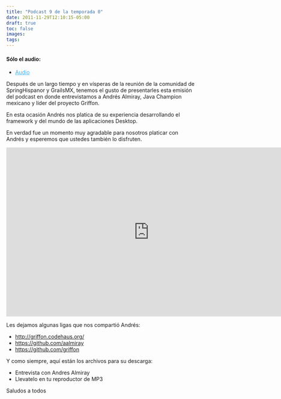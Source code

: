```yaml
---
title: "Podcast 9 de la temporada 0"
date: 2011-11-29T12:10:15-05:00
draft: true
toc: false
images:
tags:
---
```


<h4>Sólo el audio:</h4>

+ <a target="_blank" href="http://download.macromedia.com/pub/shockwave/cabs/flash/swflash.cab#version=6,0,40,0" style="color:#3eb0ef;"> Audio </a>

Después de un largo tiempo y en vísperas de la reunión de la comunidad de SpringHispanor y GrailsMX, tenemos el gusto de presentarles esta emisión del podcast en donde entrevistamos a Andrés Almiray, Java Champion mexicano y líder del proyecto Griffon.

En esta ocasión Andrés nos platica de su experiencia desarrollando el framework y del mundo de las aplicaciones Desktop.

En verdad fue un momento muy agradable para nosotros platicar con Andrés y esperemos que ustedes también lo disfruten.

<iframe src="https://player.vimeo.com/video/32827954?h=82a9221799" width="760" height="450" frameborder="0"></iframe>

Les dejamos algunas ligas que nos compartió Andrés:

+ http://griffon.codehaus.org/
+ https://github.com/aalmiray
+ https://github.com/griffon

Y como siempre, aquí están los archivos para su descarga:

+ Entrevista con Andres Almiray
+ Llevatelo en tu reproductor de MP3

Saludos a todos
